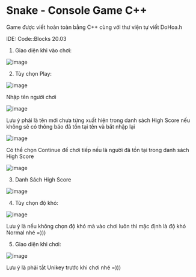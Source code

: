 # Snake - Console Game C++

Game được viết hoàn toàn bằng C++ cùng với thư viện tự viết DoHoa.h

IDE: Code::Blocks 20.03

1. Giao diện khi vào chơi:

![image](https://user-images.githubusercontent.com/88151568/211686660-ea45a9cf-c8df-4975-856f-2db25752a792.png)

2. Tùy chọn Play:

![image](https://user-images.githubusercontent.com/88151568/211687353-89ae94a9-bdb4-4f60-a7b1-abdec0936c5b.png)

Nhập tên người chơi

![image](https://user-images.githubusercontent.com/88151568/211687545-47d15407-f6aa-4aba-b64a-c2e5d780908e.png)

Lưu ý phải là tên mới chưa từng xuất hiện trong danh sách High Score nếu không sẽ có thông báo đã tồn tại tên và bắt nhập lại

![image](https://user-images.githubusercontent.com/88151568/211689197-626b8792-8979-430e-b2a0-451fd66490ff.png)

Có thể chọn Continue để chơi tiếp nếu là người đã tồn tại trong danh sách High Score

![image](https://user-images.githubusercontent.com/88151568/211687886-379c3ce8-503a-431f-bd2a-91cb2418f2d2.png)

3. Danh Sách High Score

![image](https://user-images.githubusercontent.com/88151568/211688186-7d3dc65f-334d-4a9d-a781-62478947b41c.png)

4. Tùy chọn độ khó:

![image](https://user-images.githubusercontent.com/88151568/211688855-04fda277-c131-4761-8254-9078f17f2734.png)

Lưu ý là nếu không chọn độ khó mà vào chơi luôn thì mặc định là độ khó Normal nhé =)))

5. Giao diện khi chơi:

![image](https://user-images.githubusercontent.com/88151568/211688603-fc649565-e8ba-4735-8683-4cd08f698061.png)

Lưu ý là phải tắt Unikey trước khi chơi nhé =)))
